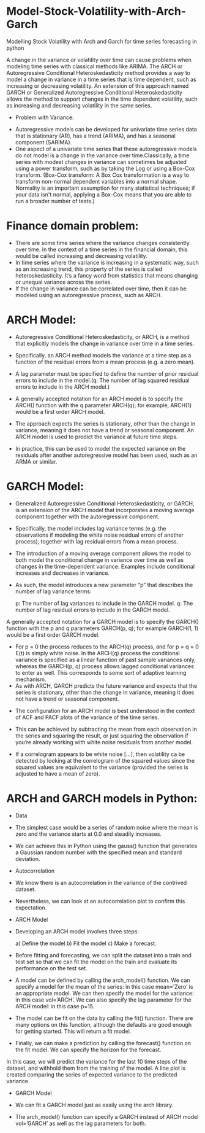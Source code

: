 # Model-Stock-Volatility-with-Arch-Garch
Modelling Stock Volatility with Arch and Garch for time series forecasting in python

A change in the variance or volatility over time can cause problems when modeling time series with classical methods like ARIMA.
The ARCH or Autoregressive Conditional Heteroskedasticity method provides a way to model a change in variance in a time series that is time dependent, such as increasing or decreasing volatility. An extension of this approach named GARCH or Generalized Autoregressive Conditional Heteroskedasticity allows the method to support changes in the time dependent volatility, such as increasing and decreasing volatility in the same series.

* Problem with Variance:
- Autoregressive models can be developed for univariate time series data that is stationary (AR), has a trend (ARIMA), and has a seasonal component (SARIMA).
- One aspect of a univariate time series that these autoregressive models do not model is a change in the variance over time.Classically, a time series with modest changes in variance can sometimes be adjusted using a power transform, such as by taking the Log or using a Box-Cox transform.
(Box-Cox transform: A Box Cox transformation is a way to transform non-normal dependent variables into a normal shape. Normality is an important assumption for many statistical techniques; if your data isn't normal, applying a Box-Cox means that you are able to run a broader number of tests.)

# Finance domain problem:
 - There are some time series where the variance changes consistently over time. In the context of a time series in the financial domain, this would be called increasing and decreasing volatility.
- In time series where the variance is increasing in a systematic way, such as an increasing trend, this property of the series is called heteroskedasticity. It’s a fancy word from statistics that means changing or unequal variance across the series.
- If the change in variance can be correlated over time, then it can be modeled using an autoregressive process, such as ARCH.

# ARCH Model:

- Autoregressive Conditional Heteroskedasticity, or ARCH, is a method that explicitly models the change in variance over time in a time series.

- Specifically, an ARCH method models the variance at a time step as a function of the residual errors from a mean process (e.g. a zero mean).
- A lag parameter must be specified to define the number of prior residual errors to include in the model.(q: The number of lag squared residual errors to include in the ARCH model.)
- A generally accepted notation for an ARCH model is to specify the ARCH() function with the q parameter ARCH(q); for example, ARCH(1) would be a first order ARCH model.
- The approach expects the series is stationary, other than the change in variance, meaning it does not have a trend or seasonal component. An ARCH model is used to predict the variance at future time steps.

- In practice, this can be used to model the expected variance on the residuals after another autoregressive model has been used, such as an ARMA or similar.

# GARCH Model:

- Generalized Autoregressive Conditional Heteroskedasticity, or GARCH, is an extension of the ARCH model that incorporates a moving average component together with the autoregressive component.
- Specifically, the model includes lag variance terms (e.g. the observations if modeling the white noise residual errors of another process), together with lag residual errors from a mean process.
- The introduction of a moving average component allows the model to both model the conditional change in variance over time as well as changes in the time-dependent variance. Examples include conditional increases and decreases in variance.
- As such, the model introduces a new parameter “p” that describes the number of lag variance terms:

  p: The number of lag variances to include in the GARCH model.
  q: The number of lag residual errors to include in the GARCH model.
  
A generally accepted notation for a GARCH model is to specify the GARCH() function with the p and q parameters GARCH(p, q); for example GARCH(1, 1) would be a first order GARCH model.
- For p = 0 the process reduces to the ARCH(q) process, and for p = q = 0 E(t) is simply white noise. In the ARCH(q) process the conditional variance is specified as a linear function of past sample variances only, whereas the GARCH(p, q) process allows lagged conditional variances to enter as well. This corresponds to some sort of adaptive learning mechanism.
- As with ARCH, GARCH predicts the future variance and expects that the series is stationary, other than the change in variance, meaning it does not have a trend or seasonal component.

* The configuration for an ARCH model is best understood in the context of ACF and PACF plots of the variance of the time series.

* This can be achieved by subtracting the mean from each observation in the series and squaring the result, or just squaring the observation if you’re already working with white noise residuals from another model.
- If a correlogram appears to be white noise […], then volatility ca be detected by looking at the correlogram of the squared values since the squared values are equivalent to the variance (provided the series is adjusted to have a mean of zero).

# ARCH and GARCH models in Python:

* Data
- The simplest case would be a series of random noise where the mean is zero and the variance starts at 0.0 and steadily increases.

- We can achieve this in Python using the gauss() function that generates a Gaussian random number with the specified mean and standard deviation.
 
* Autocorrelation

- We know there is an autocorrelation in the variance of the contrived dataset.

- Nevertheless, we can look at an autocorrelation plot to confirm this expectation.

* ARCH Model

- Developing an ARCH model involves three steps:

   a) Define the model
   b) Fit the model
   c) Make a forecast.
- Before fitting and forecasting, we can split the dataset into a train and test set so that we can fit the model on the train and evaluate its performance on the test set.
- A model can be defined by calling the arch_model() function. We can specify a model for the mean of the series: in this case mean=’Zero’ is an appropriate model. We can then specify the model for the variance: in this case vol=’ARCH’. We can also specify the lag parameter for the ARCH model: in this case p=15.

- The model can be fit on the data by calling the fit() function. There are many options on this function, although the defaults are good enough for getting started. This will return a fit model.

- Finally, we can make a prediction by calling the forecast() function on the fit model. We can specify the horizon for the forecast.

In this case, we will predict the variance for the last 10 time steps of the dataset, and withhold them from the training of the model. A line plot is created comparing the series of expected variance to the predicted variance. 

* GARCH Model

- We can fit a GARCH model just as easily using the arch library.

- The arch_model() function can specify a GARCH instead of ARCH model vol=’GARCH’ as well as the lag parameters for both.
